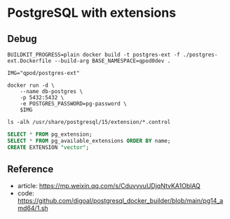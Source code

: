 # PostgreSQL with extensions

## Debug

```shell
BUILDKIT_PROGRESS=plain docker build -t postgres-ext -f ./postgres-ext.Dockerfile --build-arg BASE_NAMESPACE=qpod0dev .

IMG="qpod/postgres-ext"

docker run -d \
    --name db-postgres \
    -p 5432:5432 \
    -e POSTGRES_PASSWORD=pg-password \
    $IMG

ls -alh /usr/share/postgresql/15/extension/*.control
```

```sql
SELECT * FROM pg_extension;
SELECT * FROM pg_available_extensions ORDER BY name;
CREATE EXTENSION "vector";
```

## Reference

- article: https://mp.weixin.qq.com/s/CduvvvuUDjqNtvKA1OblAQ
- code: https://github.com/digoal/postgresql_docker_builder/blob/main/pg14_amd64/1.sh

